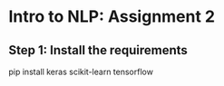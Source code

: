 # Intro to NLP: Assignment 2
## Step 1: Install the requirements
pip install keras scikit-learn tensorflow